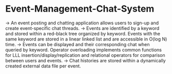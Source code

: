 # Event-Management-Chat-System
-> An event posting and chatting application allows users to sign-up and create event-specific chat threads.
-> Events are identified by a keyword and stored within a red-black tree organized by keyword. Events with the same keyword are stored in a linear linked list and      are accessible in O(log N) time.
-> Events can be displayed and their corresponding chat when queried by keyword. Operator overloading implements common functions for LLL           insertion/display/replication and relational operators for comparison between users and events.
-> Chat histories are stored within a dynamically created external data file per event.
